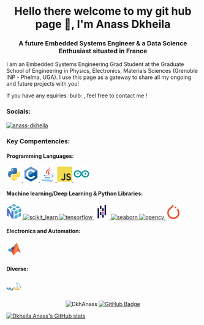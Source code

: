 <h1 align="center">Hello there welcome to my git hub page 👋, I'm Anass Dkheila</h1>
<h3 align="center">A future Embedded Systems Engineer & a Data Science Enthusiast situated in France</h3>

<p>I am an Embedded Systems Engineering Grad Student at the Graduate School of Engineering in Physics, Electronics, Materials
Sciences (Grenoble INP - Phelma, UGA). I use this page as a gateway to share all my ongoing and future projects with you!</p>
<p>If you have any equiries :bulb: , feel free to contact me !</p>

<h3 align="left">Socials:</h3>
<p align="left">
<a href="https://www.linkedin.com/in/dkhanass/" target="blank"><img align="center" src="https://raw.githubusercontent.com/rahuldkjain/github-profile-readme-generator/master/src/images/icons/Social/linked-in-alt.svg" alt="anass-dkheila" height="30" width="40" /></a>
</p>
<h3 align="left">Key Compentencies:</h3>
<h4 align="left">Programming Languages:</h4>
<p align="left"> 
<a href="https://www.python.org" target="_blank" rel="noreferrer"> <img src="https://raw.githubusercontent.com/devicons/devicon/master/icons/python/python-original.svg" alt="python" width="40" height="40"/> </a>
<a href="https://www.cprogramming.com/" target="_blank" rel="noreferrer"> <img src="https://raw.githubusercontent.com/devicons/devicon/master/icons/c/c-original.svg" alt="c" width="40" height="40"/> </a>
<a href="https://www.java.com" target="_blank" rel="noreferrer"> <img src="https://raw.githubusercontent.com/devicons/devicon/master/icons/java/java-original.svg" alt="java" width="40" height="40"/> </a>
<a href="https://developer.mozilla.org/en-US/docs/Web/JavaScript" target="_blank" rel="noreferrer"> <img src="https://raw.githubusercontent.com/devicons/devicon/master/icons/javascript/javascript-original.svg" alt="javascript" width="40" height="40"/> </a>
<a href="https://www.arduino.cc" target="_blank" rel="noreferrer"> <img src="https://github.com/devicons/devicon/blob/master/icons/arduino/arduino-original.svg" alt="arduino" width="40" height="40"/> </a>

</p>
<p align="left">
<h4 align="left">Machine learning/Deep Learning & Python Libraries:</h4>
<a href="https://numpy.org" target="_blank" rel="noreferrer"> <img src="https://github.com/devicons/devicon/blob/master/icons/numpy/numpy-original.svg" alt="nympy" width="40" height="40"/> </a>
<a href="https://scikit-learn.org/" target="_blank" rel="noreferrer"> <img src="https://upload.wikimedia.org/wikipedia/commons/0/05/Scikit_learn_logo_small.svg" alt="scikit_learn" width="40" height="40"/> </a>
<a href="https://www.tensorflow.org" target="_blank" rel="noreferrer"> <img src="https://www.vectorlogo.zone/logos/tensorflow/tensorflow-icon.svg" alt="tensorflow" width="40" height="40"/> </a>
<a href="https://pandas.pydata.org/" target="_blank" rel="noreferrer"> <img src="https://raw.githubusercontent.com/devicons/devicon/2ae2a900d2f041da66e950e4d48052658d850630/icons/pandas/pandas-original.svg" alt="pandas" width="40" height="40"/> </a>
<a href="https://seaborn.pydata.org/" target="_blank" rel="noreferrer"> <img src="https://seaborn.pydata.org/_images/logo-mark-lightbg.svg" alt="seaborn" width="40" height="40"/> </a>
<a href="https://opencv.org/" target="_blank" rel="noreferrer"> <img src="https://www.vectorlogo.zone/logos/opencv/opencv-icon.svg" alt="opencv" width="40" height="40"/> </a>
<a href="https://pytorch.org" target="_blank" rel="noreferrer"> <img src="https://github.com/devicons/devicon/blob/master/icons/pytorch/pytorch-original.svg" alt="Pytorch" width="40" height="40"/> </a>

<h4 align="left">Electronics and Automation:</h4>
<a href="https://fr.mathworks.com/products/matlab.html" target="_blank" rel="noreferrer"> <img src="https://github.com/devicons/devicon/blob/master/icons/matlab/matlab-original.svg" alt="Matlab" width="40" height="40"/> </a>


<h4 align="left">Diverse:</h4>
<a href="https://www.mysql.com/" target="_blank" rel="noreferrer"> <img src="https://raw.githubusercontent.com/devicons/devicon/master/icons/mysql/mysql-original-wordmark.svg" alt="mysql" width="40" height="40"/> </a>

<p align="center">
  <img src="https://komarev.com/ghpvc/?username=DkhAnass&label=Profile%20views&color=0e75b6&style=flat" alt="DkhAnass" height="30" />
  <a href="https://www.linkedin.com/in/dkhanass/" target="_blank" title="">
  </a>
  <a href="https://github.com/DkhAnass?tab=followers" target="_blank" title="">
    <img src="https://img.shields.io/github/followers/DkhAnass?label=Followers&style=social" alt="GitHub Badge" height="30"/>
  </a>
</p>

[![Dkheila Anass's GitHub stats](https://github-readme-stats.vercel.app/api?username=DkhAnass)](https://github.com/DkhAnass/github-readme-stats)

</p>



<!---
DkhAnass/DkhAnass is a ✨ special ✨ repository because its `README.md` (this file) appears on your GitHub profile.
You can click the Preview link to take a look at your changes.
--->
